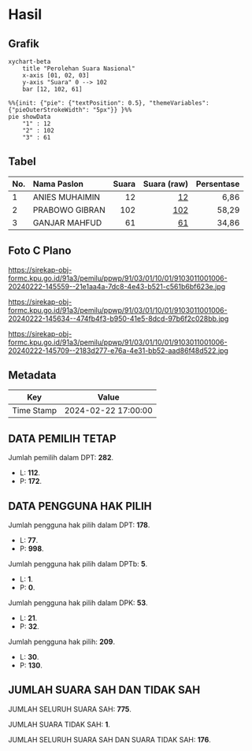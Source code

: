 # Hasil

## Grafik

```mermaid
xychart-beta
    title "Perolehan Suara Nasional"
    x-axis [01, 02, 03]
    y-axis "Suara" 0 --> 102
    bar [12, 102, 61]
```

```mermaid
%%{init: {"pie": {"textPosition": 0.5}, "themeVariables": {"pieOuterStrokeWidth": "5px"}} }%%
pie showData
    "1" : 12
    "2" : 102
    "3" : 61
```

## Tabel

| No. | Nama Paslon    | Suara | Suara (raw) | Persentase |
|:--- |:-------------- | -----:| -----------:| ----------:|
| 1   | ANIES MUHAIMIN | 12    | [12][p-1]   | 6,86       |
| 2   | PRABOWO GIBRAN | 102   | [102][p-2]  | 58,29      |
| 3   | GANJAR MAHFUD  | 61    | [61][p-3]   | 34,86      |


[p-1]: https://github.com/gigit-pemilu/pemilu-2024/blob/main/pilpres/hitung-suara/sub/91-papua/sub/03-jayapura/sub/01-sentani/sub/1001-sentani-kota/sub/006-tps/sub/paslon-1.txt
[p-2]: https://github.com/gigit-pemilu/pemilu-2024/blob/main/pilpres/hitung-suara/sub/91-papua/sub/03-jayapura/sub/01-sentani/sub/1001-sentani-kota/sub/006-tps/sub/paslon-2.txt
[p-3]: https://github.com/gigit-pemilu/pemilu-2024/blob/main/pilpres/hitung-suara/sub/91-papua/sub/03-jayapura/sub/01-sentani/sub/1001-sentani-kota/sub/006-tps/sub/paslon-3.txt

## Foto C Plano

https://sirekap-obj-formc.kpu.go.id/91a3/pemilu/ppwp/91/03/01/10/01/9103011001006-20240222-145559--21e1aa4a-7dc8-4e43-b521-c561b6bf623e.jpg

https://sirekap-obj-formc.kpu.go.id/91a3/pemilu/ppwp/91/03/01/10/01/9103011001006-20240222-145634--474fb4f3-b950-41e5-8dcd-97b6f2c028bb.jpg

https://sirekap-obj-formc.kpu.go.id/91a3/pemilu/ppwp/91/03/01/10/01/9103011001006-20240222-145709--2183d277-e76a-4e31-bb52-aad86f48d522.jpg


## Metadata

| Key        | Value               |
| ---------- | ------------------- |
| Time Stamp | 2024-02-22 17:00:00 |


## DATA PEMILIH TETAP

Jumlah pemilih dalam DPT: **282**.
 * L: **112**.
 * P: **172**.

## DATA PENGGUNA HAK PILIH

Jumlah pengguna hak pilih dalam DPT: **178**.
 * L: **77**.
 * P: **998**.

Jumlah pengguna hak pilih dalam DPTb: **5**.
 * L: **1**.
 * P: **0**.

Jumlah pengguna hak pilih dalam DPK: **53**.
 * L: **21**.
 * P: **32**.

Jumlah pengguna hak pilih: **209**.
 * L: **30**.
 * P: **130**.

## JUMLAH SUARA SAH DAN TIDAK SAH

JUMLAH SELURUH SUARA SAH: **775**.

JUMLAH SUARA TIDAK SAH: **1**.

JUMLAH SELURUH SUARA SAH DAN SUARA TIDAK SAH: **176**.


